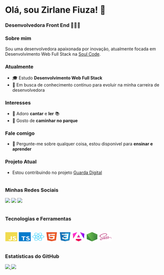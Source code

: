 # Olá, sou Zirlane Fiuza! 👋
### Desenvolvedora Front End 👩🏻‍💻


### Sobre mim
Sou uma desenvolvedora apaixonada por inovação, atualmente focada em Desenvolvimento Web Full Stack na [Soul Code](https://soulcode.com/curso-react-nodejs-full-stack).


### Atualmente
- 🎓 Estudo **Desenvolvimento Web Full Stack**
- 💼 Em busca de conhecimento contínuo para evoluir na minha carreira de desenvolvedora


### Interesses
- 🎤 Adoro **cantar** e **ler** 📚
- 🌳 Gosto de **caminhar no parque**


### Fale comigo
- 💬 Pergunte-me sobre qualquer coisa, estou disponível para **ensinar e aprender**



### Projeto Atual
- Estou contribuindo no projeto [Guarda Digital](https://guardadigital.com.br/)

#

### Minhas Redes Sociais
<div> 
  <a href="https://www.linkedin.com/in/zirlane-fiuza/" target="_blank"><img src="https://img.shields.io/badge/-LinkedIn-%230077B5?style=for-the-badge&logo=linkedin&logoColor=white" target="_blank"></a> 
  <a href="mailto:zirlanebatistfiuza@gmail.com"><img src="https://img.shields.io/badge/Gmail-D14836?style=for-the-badge&logo=gmail&logoColor=white" target="_blank"></a>
  <a href="https://www.instagram.com/zilanefiuza?igshid=YzVkODRmOTdmMw%3D%3D&utm_source=qr" target="_blank"><img src="https://img.shields.io/badge/-Instagram-%23E4405F?style=for-the-badge&logo=instagram&logoColor=white" target="_blank"></a>
</div>

#

### Tecnologias e Ferramentas
<div style="display: inline_block"><br>
  <img align="center" alt="Zi-Js" height="30" width="40" src="https://raw.githubusercontent.com/devicons/devicon/master/icons/javascript/javascript-plain.svg">
  <img align="center" alt="Zi-Ts" height="30" width="40" src="https://raw.githubusercontent.com/devicons/devicon/master/icons/typescript/typescript-plain.svg">
  <img align="center" alt="Zi-React" height="30" width="40" src="https://raw.githubusercontent.com/devicons/devicon/master/icons/react/react-original.svg">
  <img align="center" alt="Zi-HTML" height="30" width="40" src="https://raw.githubusercontent.com/devicons/devicon/master/icons/html5/html5-original.svg">
  <img align="center" alt="Zi-CSS" height="30" width="40" src="https://raw.githubusercontent.com/devicons/devicon/master/icons/css3/css3-original.svg">
  <img align="center" alt="Zi-Angular" height="30" width="40" src="https://raw.githubusercontent.com/devicons/devicon/master/icons/angular/angular-original.svg">
  <img align="center" alt="Zi-Nodejs" height="30" width="40" src="https://raw.githubusercontent.com/devicons/devicon/master/icons/nodejs/nodejs-original.svg">
  <img align="center" alt="Zi-SASS" height="30" width="40" src="https://raw.githubusercontent.com/devicons/devicon/master/icons/sass/sass-original.svg"> 
</div>

#

### Estatísticas do GitHub
<div>
  <a href="https://github.com/Zirlanefiuza">
    <img height="180em" src="https://github-readme-stats.vercel.app/api?username=Zirlanefiuza&show_icons=true&theme=dracula" />
    <img height="180em" src="https://github-readme-stats.vercel.app/api/top-langs/?username=Zirlanefiuza&layout=compact&theme=dracula"/>
  </a>
</div>
